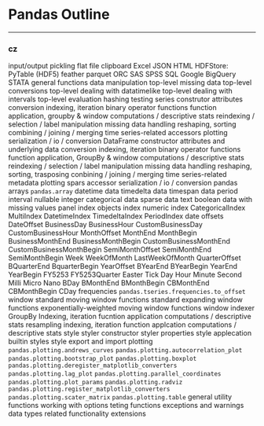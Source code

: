 #   Pandas Outline

- - - - -

### cz

input/output
    pickling
    flat file
    clipboard
    Excel
    JSON
    HTML
    HDFStore: PyTable (HDF5)
    feather
    parquet
    ORC
    SAS
    SPSS
    SQL
    Google BigQuery
    STATA
general functions
    data manipulation
    top-level missing data
    top-level conversions
    top-level dealing with datatimelike
    top-level dealing with intervals
    top-level evaluation
    hashing
    testing
series
    construtor
    attributes
    conversion
    indexing, iteration
    binary operator functions
    function application, groupby & window
    computations / descriptive stats
    reindexing / selection / label manipulation
    missing data handling
    reshaping, sorting
    combining / joining / merging
    time series-related
    accessors
    plotting
    serialization / io / conversion
DataFrame
    constructor
    attributes and underlying data
    conversion
    indexing, iteration
    binary operator functions
    function application, GroupBy & window
    computations / descriptive stats
    reindexing / selection / label manipulation
    missing data handling
    reshaping, sorting, trasposing
    conbining / joining / merging
    time series-related
    metadata
    plotting
    spars accessor
    serialization / io / conversion
pandas arrays
    `pandas.array`
    datetime data
    timedelta data
    timespan data
    period
    interval
    nullable integer
    categorical data
    sparse data
    text
    boolean data with missing values
panel
index objects
    index
    numeric index
    CategoricalIndex
    MultiIndex
    DatetimeIndex
    TimedeltaIndex
    PeriodIndex 
date offsets
    DateOffset
    BusinessDay
    BusinessHour
    CustomBusinessDay
    CustomBusinessHour
    MonthOffset
    MonthEnd
    MonthBegin
    BusinessMonthEnd
    BusinessMonthBegin
    CustomBusinessMonthEnd
    CustomBusinessMonthBegin
    SemiMonthOffset
    SemiMonthEnd
    SemiMonthBegin
    Week
    WeekOfMonth
    LastWeekOfMonth
    QuarterOffset
    BQuarterEnd
    BquarterBegin
    YearOffset
    BYearEnd
    BYearBegin
    YearEnd
    YearBegin
    FY5253
    FY5253Quarter
    Easter
    Tick
    Day
    Hour
    Minute
    Second
    Milli
    Micro
    Nano
    BDay
    BMonthEnd
    BMonthBegin
    CBMonthEnd
    CBMonthBegin
    CDay
frequencies
    `pandas.tseries.frequencies.to_offset`
window
    standard moving window functions
    standard expanding window functions
    exponentially-weighted moving window functions
    window indexer
GroupBy
    Indexing, iteration
    fucntion application
    computations / descriptive stats
resampling
    indexing, iteration
    function applcation
    computations / descriptive stats
style
    styler constructor
    styler properties
    style applecation
    builtin styles
    style export and import
plotting
    `pandas.plotting.andrews_curves`
    `pandas.plotting.autocorrelation_plot`
    `pandas.plotting.bootstrap_plot`
    `pandas.plotting.boxplot`
    `pandas.plotting.deregister_matplotlib_converters`
    `pandas.plotting.lag_plot`
    `pandas.plotting.parallel_coordinates`
    `pandas.plotting.plot_params`
    `pandas.plotting.radviz`
    `pandas.plotting.register_matplotlib_converters`
    `pandas.plotting.scater_matrix`
    `pandas.plotting.table`
general utility functions
    working with options
    teting functions
    exceptions and warnings
    data types related functionality
extensions